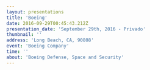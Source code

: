 ```yaml
---
layout: presentations
title: 'Boeing'
date: 2016-09-29T00:45:43.212Z
presentation_date: 'September 29th, 2016 - Privado'
thumbnail: ''
address: 'Long Beach, CA, 90808'
event: 'Boeing Company'
time: ''
about: 'Boeing Defense, Space and Security'
---
```

